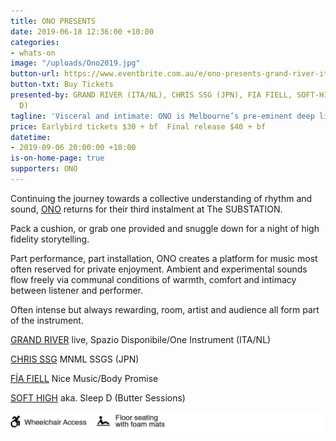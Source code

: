 ```yaml
---
title: ONO PRESENTS
date: 2019-06-18 12:36:00 +10:00
categories:
- whats-on
image: "/uploads/Ono2019.jpg"
button-url: https://www.eventbrite.com.au/e/ono-presents-grand-river-ita-chris-ssg-fia-fiell-soft-high-aka-sleep-d-tickets-64581071724
button-txt: Buy Tickets
presented-by: GRAND RIVER (ITA/NL), CHRIS SSG (JPN), FIA FIELL, SOFT-HIGH (AKA SLEEP
  D)
tagline: 'Visceral and intimate: ONO is Melbourne’s pre-eminent deep listening experience'
price: Earlybird tickets $30 + bf  Final release $40 + bf
datetime:
- 2019-09-06 20:00:00 +10:00
is-on-home-page: true
supporters: ONO
---
```


Continuing the journey towards a collective understanding of rhythm and sound, [ONO](https://www.o-n-o.com.au/) returns for their third instalment at The SUBSTATION. 

Pack a cushion, or grab one provided and snuggle down for a night of high fidelity storytelling.

Part performance, part installation, ONO creates a platform for music most often reserved for private enjoyment. Ambient and experimental sounds flow freely via communal conditions of warmth, comfort and intimacy between listener and performer.

Often intense but always rewarding, room, artist and audience all form part of the instrument. 

[GRAND RIVER](https://www.residentadvisor.net/dj/grandriver-de) live, Spazio Disponibile/One Instrument (ITA/NL)
<br>

[CHRIS SSG](https://www.residentadvisor.net/dj/chrismnmlssgs/biography) MNML SSGS (JPN)
<br>

[FÍA FIELL](https://bodypromise.bandcamp.com/track/fia-fiell-ladder) Nice Music/Body Promise 
<br>

[SOFT HIGH](https://sleep-d.bandcamp.com/) aka. Sleep D (Butter Sessions)
<br>

![Access Icons ONO .png](/uploads/Access%20Icons%20ONO%20.png)
